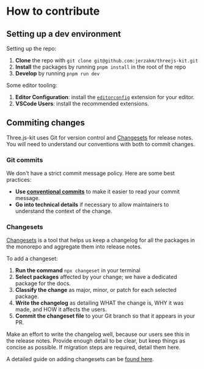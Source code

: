 # How to contribute

## Setting up a dev environment

Setting up the repo:

1. **Clone** the repo with `git clone git@github.com:jerzakm/threejs-kit.git`
2. **Install** the packages by running `pnpm install` in the root of the repo
3. **Develop** by running `pnpm run dev`

Some editor tooling:

1. **Editor Configuration**: install the [`editorconfig`](https://editorconfig.org/) extension for your editor.
2. **VSCode Users**: install the recommended extensions.

## Commiting changes

Three.js-kit uses Git for version control and [Changesets](https://github.com/changesets/changesets) for release notes. You will need to understand our conventions with both to commit changes.

### Git commits

We don't have a strict commit message policy. Here are some best practices:

- **Use [conventional commits](https://www.conventionalcommits.org/en/v1.0.0/)** to make it easier to read your commit message.
- **Go into technical details** if necessary to allow maintainers to understand the context of the change.

### Changesets

[Changesets](https://github.com/changesets/changesets) is a tool that helps us keep a changelog for all the packages in the monorepo and aggregate them into release notes.

To add a changeset:

1. **Run the command** `npx changeset` in your terminal
2. **Select packages** affected by your change; we have a dedicated package for the docs.
3. **Classify the change** as major, minor, or patch for each selected package.
4. **Write the changelog** as detailing WHAT the change is, WHY it was made, and HOW it affects the users.
5. **Commit the changeset file** to your Git branch so that it appears in your PR.

Make an effort to write the changelog well, because our users see this in the release notes. Provide enough detail to be clear, but keep things as concise as possible. If migration steps are required, detail them here.

A detailed guide on adding changesets can be [found here](https://github.com/changesets/changesets/blob/main/docs/adding-a-changeset.md).
